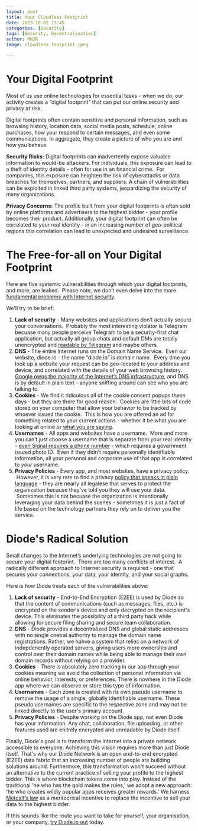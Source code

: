 ```yaml
---
layout: post
title: Your Cloudless Footprint 
date: 2023-10-02 13:45
categories: [Security]
tags: [Security, Decentralisation]
author: MNJR
image: cloudless footprint.jpeg

---
```

# Your Digital Footprint

Most of us use online technologies for essential tasks - when we do, our activity creates a “digital footprint” that can put our online security and privacy at risk.

Digital footprints often contain sensitive and personal information, such as browsing history, location data, social media posts, schedule, online purchases, how your respond to certain messages, and even some communications. In aggregate, they create a picture of who you are and how you behave.

**Security Risks:** Digital footprints can inadvertently expose valuable information to would-be attackers. For individuals, this exposure can lead to a theft of identity details - often for use in an financial crime.  For companies, this exposure can heighten the risk of cyberattacks or data breaches for themselves, partners, and suppliers. A chain of vulnerabilities can be exploited in linked third party systems, jeopardizing the security of many organizations.

**Privacy Concerns:** The profile built from your digital footprints is often sold by online platforms and advertisers to the highest bidder - your profile becomes their product. Additionally, your digital footprint can often be correlated to your real identity - in an increasing number of geo-political regions this correlation can lead to unexpected and undesired surveillance.

# The Free-for-all on Your Digital Footprint

Here are five systemic vulnerabilities through which your digital footprints, and more, are leaked.  Please note, we don’t even delve into the more [fundamental problems with Internet security](https://diode.io/blog/why-there-are-3652-organizations-that-can-read-everyones-encrypted-traffic).  

We’ll try to be brief:

1.  **Lack of security** - Many websites and applications don’t actually secure your conversations.  Probably the most interesting violator is Telegram becuase many people perceive Telegram to be a security-first chat application, but actually all group chats and default DMs are totally unencrypted and [readable by Telegram](https://www.makeuseof.com/telegram-security/) and maybe others.
2.  **DNS** - The entire Internet runs on the Domain Name Service.  Even our website, diode.io - the name “diode.io” is domain name.  Every time you look up a website your request can be geo-located to your address and device, and correlated with the details of your web browsing history. [Google owns the majority of the Internet’s DNS infrastructure](https://en.wikipedia.org/wiki/Google_Public_DNS), and DNS is by default in plain text - anyone sniffing around can see who you are talking to.
3.  **Cookies** - We find it ridiculous all of the cookie consent popups these days - but they are there for good reason.  Cookies are little bits of code stored on your computer that allow your behavior to be tracked by whoever issued the cookie.  This is how you are offered an ad for something related to your current actions - whether it be what you are looking at online or [what you are saying](https://www.theverge.com/2022/4/28/23047026/amazon-alexa-voice-data-targeted-ads-research-report).
4.  **Usernames** - All apps and websites have a username.  More and more you can’t just choose a username that is separate from your real identity - [even Signal requires a phone number](https://support.signal.org/hc/en-us/articles/360007318691-Register-a-phone-number#:~:text=Requirements,insecure%20SMS%20or%20phone%20call.) - which requires a government issued photo ID.  Even if they didn’t require personally identifiable information, all your personal and corporate use of that app is correlated to _your_ username. 
5.  **Privacy Policies** - Every app, and most websites, have a privacy policy.  However, it is very rare to find a privacy [policy that speaks in plain language](https://www.theatlantic.com/technology/archive/2012/03/reading-the-privacy-policies-you-encounter-in-a-year-would-take-76-work-days/253851/) - they are nearly all legalese that serves to protect the organization because they’ve told you they will use your data.  Sometimes this is not becuase the organization is intentionally leveraging your data behind the scenes - sometimes it is just a fact of life based on the technology partners they rely on to deliver you the service.

# Diode's Radical Solution

Small changes to the Internet’s underlying technologies are not going to secure your digital footprint.  There are too many conflicts of interest.  A radically different approach to Internet security is required - one that secures your connections, your data, your identity, and your social graphs.

Here is how Diode treats each of the vulnerabilities above:

1.  **Lack of security** - End-to-End Encryption (E2EE) is used by Diode so that the content of communications (such as messages, files, etc.) is encrypted on the sender's device and only decrypted on the recipient's device. This eliminates the possibility of a third party hack while allowing for secure filing sharing and secure team collaboration. 
2.  **DNS** - Diode provides a decentralized DNS and global static addresses with no single cnetral authority to manage the domain name registrations. Rather, we hahve a system that relies on a network of indepdenently operated servers, giving users more ownership and control over their domain names while being able to manage their own domain records without relying on a provider. 
3.  **Cookies** - There is absolutely zero tracking in our app through your cookies meaning we avoid the collection of personal information via online behavior, interests, or preferences. There is nowhere in the Diode app where we can observe or store this type of information.  
4.  **Usernames** - Each zone is created with its own pseudo username to remove the usage of a single, globally identifiable username. These pseudo usernames are specific to the respective zone and may not be linked directly to the user's primary account.
5.  **Privacy Policies** - Despite working on the Diode app, not even Diode has your information. Any chat, collaboration, file uploading, or other features used are enitrely encrypted and unreadable by Diode itself.

Finally, Diode's goal is to transform the Internet into a private network accessible to everyone. Achieving this vision requires more than just Diode itself. That's why our Diode Network is an open end-to-end encrypted (E2EE) data fabric that an increasing number of people are building solutions around. Furthermore, this transformation won't succeed without an alternative to the current practice of selling your profile to the highest bidder. This is where blockchain tokens come into play. Instead of the traditional 'he who has the gold makes the rules,' we adopt a new approach: 'he who creates wildly popular apps receives greater rewards.' We harness [Metcalf’s law](https://en.wikipedia.org/wiki/Metcalfe%27s_law) as a meritocrical incentive to replace the incentive to sell your data to the highest bidder. 

If this sounds like the route you want to take for yourself, your organisation, or your company, [try Diode.io out](https://diode.io/download/#download-app) today.
